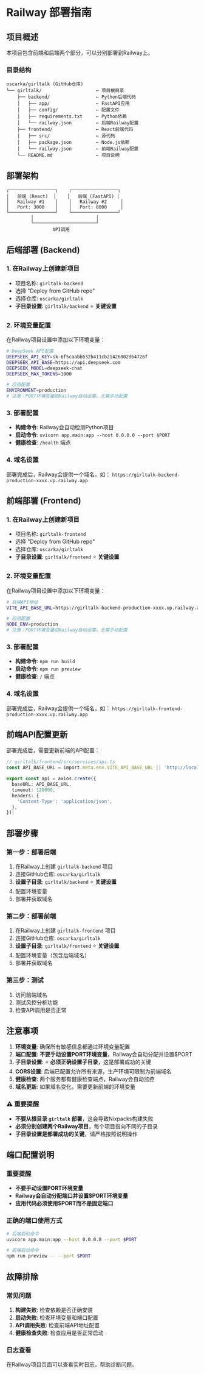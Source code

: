 # Railway 部署指南

## 项目概述

本项目包含前端和后端两个部分，可以分别部署到Railway上。

### 目录结构
```
oscarka/girltalk (GitHub仓库)
└── girltalk/                    ← 项目根目录
    ├── backend/                 ← Python后端代码
    │   ├── app/                 ← FastAPI应用
    │   ├── config/              ← 配置文件
    │   ├── requirements.txt     ← Python依赖
    │   └── railway.json         ← 后端Railway配置
    ├── frontend/                ← React前端代码
    │   ├── src/                 ← 源代码
    │   ├── package.json         ← Node.js依赖
    │   └── railway.json         ← 前端Railway配置
    └── README.md                ← 项目说明
```

## 部署架构

```
┌─────────────────┐    ┌─────────────────┐
│   前端 (React)  │    │   后端 (FastAPI) │
│   Railway #1    │    │   Railway #2     │
│   Port: 3000    │    │   Port: 8000     │
└─────────────────┘    └─────────────────┘
         │                       │
         └───────────────────────┘
                 API调用
```

## 后端部署 (Backend)

### 1. 在Railway上创建新项目
- 项目名称: `girltalk-backend`
- 选择 "Deploy from GitHub repo"
- 选择仓库: `oscarka/girltalk`
- **子目录设置**: `girltalk/backend` ⭐ **关键设置**

### 2. 环境变量配置
在Railway项目设置中添加以下环境变量：

```bash
# DeepSeek API配置
DEEPSEEK_API_KEY=sk-6f5caabbb32b411cb21426002d64726f
DEEPSEEK_API_BASE=https://api.deepseek.com
DEEPSEEK_MODEL=deepseek-chat
DEEPSEEK_MAX_TOKENS=1000

# 应用配置
ENVIRONMENT=production
# 注意：PORT环境变量由Railway自动设置，无需手动配置
```

### 3. 部署配置
- **构建命令**: Railway会自动检测Python项目
- **启动命令**: `uvicorn app.main:app --host 0.0.0.0 --port $PORT`
- **健康检查**: `/health` 端点

### 4. 域名设置
部署完成后，Railway会提供一个域名，如：
`https://girltalk-backend-production-xxxx.up.railway.app`

## 前端部署 (Frontend)

### 1. 在Railway上创建新项目
- 项目名称: `girltalk-frontend`
- 选择 "Deploy from GitHub repo"
- 选择仓库: `oscarka/girltalk`
- **子目录设置**: `girltalk/frontend` ⭐ **关键设置**

### 2. 环境变量配置
在Railway项目设置中添加以下环境变量：

```bash
# 后端API地址
VITE_API_BASE_URL=https://girltalk-backend-production-xxxx.up.railway.app

# 应用配置
NODE_ENV=production
# 注意：PORT环境变量由Railway自动设置，无需手动配置
```

### 3. 部署配置
- **构建命令**: `npm run build`
- **启动命令**: `npm run preview`
- **健康检查**: `/` 端点

### 4. 域名设置
部署完成后，Railway会提供一个域名，如：
`https://girltalk-frontend-production-xxxx.up.railway.app`

## 前端API配置更新

部署完成后，需要更新前端的API配置：

```typescript
// girltalk/frontend/src/services/api.ts
const API_BASE_URL = import.meta.env.VITE_API_BASE_URL || 'http://localhost:8000';

export const api = axios.create({
  baseURL: API_BASE_URL,
  timeout: 120000,
  headers: {
    'Content-Type': 'application/json',
  },
});
```

## 部署步骤

### 第一步：部署后端
1. 在Railway上创建 `girltalk-backend` 项目
2. 连接GitHub仓库: `oscarka/girltalk`
3. **设置子目录**: `girltalk/backend` ⭐ **关键设置**
4. 配置环境变量
5. 部署并获取域名

### 第二步：部署前端
1. 在Railway上创建 `girltalk-frontend` 项目
2. 连接GitHub仓库: `oscarka/girltalk`
3. **设置子目录**: `girltalk/frontend` ⭐ **关键设置**
4. 配置环境变量（包含后端域名）
5. 部署并获取域名

### 第三步：测试
1. 访问前端域名
2. 测试风控分析功能
3. 检查API调用是否正常

## 注意事项

1. **环境变量**: 确保所有敏感信息都通过环境变量配置
2. **端口配置**: **不要手动设置PORT环境变量**，Railway会自动分配并设置$PORT
3. **子目录设置**: ⭐ **必须正确设置子目录**，这是部署成功的关键
4. **CORS设置**: 后端已配置允许所有来源，生产环境可限制为前端域名
5. **健康检查**: 两个服务都有健康检查端点，Railway会自动监控
6. **域名更新**: 如果域名变化，需要更新前端的环境变量

### ⚠️ 重要提醒
- **不要从根目录 `girltalk` 部署**，这会导致Nixpacks构建失败
- **必须分别创建两个Railway项目**，每个项目指向不同的子目录
- **子目录设置是部署成功的关键**，请严格按照说明操作

## 端口配置说明

### 重要提醒
- **不要手动设置PORT环境变量**
- **Railway会自动分配端口并设置$PORT环境变量**
- **应用代码必须使用$PORT而不是固定端口**

### 正确的端口使用方式
```bash
# 后端启动命令
uvicorn app.main:app --host 0.0.0.0 --port $PORT

# 前端启动命令  
npm run preview -- --port $PORT
```

## 故障排除

### 常见问题
1. **构建失败**: 检查依赖是否正确安装
2. **启动失败**: 检查环境变量和端口配置
3. **API调用失败**: 检查前端API地址配置
4. **健康检查失败**: 检查应用是否正常启动

### 日志查看
在Railway项目页面可以查看实时日志，帮助诊断问题。
